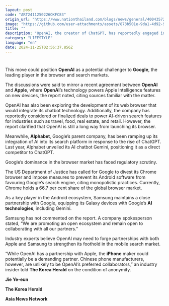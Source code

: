 ```yaml
---
layout: post
code: "ART2411250226OKFC83"
origin_url: "https://www.nationthailand.com/blogs/news/general/40043572"
image: "https://github.com/user-attachments/assets/873b501e-9da1-4d92-9ff2-28bdfba7e916"
title: ""
description: "OpenAI, the creator of ChatGPT, has reportedly engaged in discussions with Samsung Electronics to integrate artificial intelligence capabilities into Samsung’s electronic devices, according to a report Friday."
category: "LIFESTYLE"
language: "en"
date: 2024-11-25T02:56:37.856Z
---
```


# 









This move could position **OpenAI** as a potential challenger to **Google**, the leading player in the browser and search markets.

The discussions were said to mirror a recent agreement between **OpenAI** and **Apple**, where **OpenAI**’s technology powers Apple Intelligence features on new devices, the report noted, citing sources familiar with the matter.

OpenAI has also been exploring the development of its web browser that would integrate its chatbot technology. Additionally, the company has reportedly considered or finalized deals to power AI-driven search features for industries such as travel, food, real estate, and retail. However, the report clarified that OpenAI is still a long way from launching its browser.

Meanwhile, **Alphabet**, Google’s parent company, has been ramping up its integration of AI into its search platform in response to the rise of ChatGPT. Last year, Alphabet unveiled its AI chatbot Gemini, positioning it as a direct competitor to ChatGPT.

Google’s dominance in the browser market has faced regulatory scrutiny.

The US Department of Justice has called for Google to divest its Chrome browser and impose measures to prevent its Android software from favouring Google’s search engine, citing monopolistic practices. Currently, Chrome holds a 66.7 per cent share of the global browser market.

As a key player in the Android ecosystem, Samsung maintains a close partnership with Google, equipping its Galaxy devices with Google’s **AI technologies**, including Gemini.

Samsung has not commented on the report. A company spokesperson stated, “We are promoting an open ecosystem and remain open to collaborating with all our partners.”

Industry experts believe OpenAI may need to forge partnerships with both Apple and Samsung to strengthen its foothold in the mobile search market.

“While OpenAI has a partnership with Apple, the **iPhone** maker could potentially be a demanding partner. Chinese phone manufacturers, however, are unlikely to be OpenAI’s preferred collaborators,” an industry insider told **The Korea Herald** on the condition of anonymity.

**Jie Ye-eun**

**The Korea Herald**

**Asia News Network**